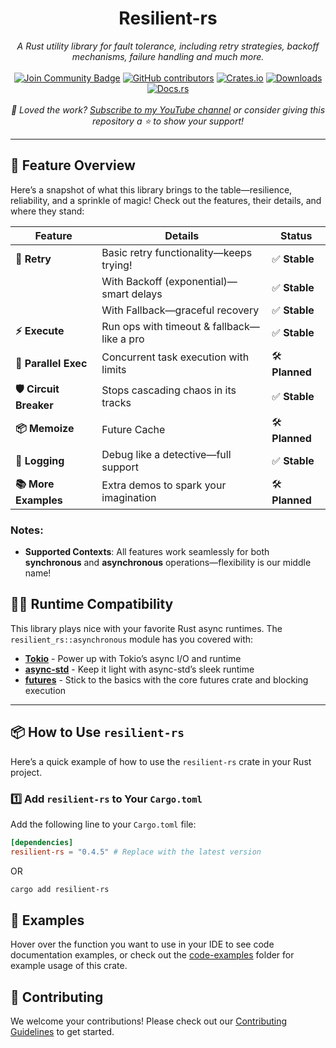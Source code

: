<h1 align="center">Resilient-rs</h1>
<div align="center">

<i>A Rust utility library for fault tolerance, including retry strategies, backoff mechanisms, failure handling and much more.</i>
<br>
<br>
<a href="https://discord.com/invite/BymX4aJeEQ"><img src="https://img.shields.io/discord/733027681184251937.svg?style=flat&label=Join%20Community&color=7289DA" alt="Join Community Badge"/></a>
<a href="https://github.com/semicolon-10/resilient-rs/graphs/contributors"><img alt="GitHub contributors" src="https://img.shields.io/github/contributors/semicolon-10/resilient-rs.svg"></a>
[![Crates.io](https://img.shields.io/crates/v/resilient-rs.svg)](https://crates.io/crates/resilient-rs)
[![Downloads](https://img.shields.io/crates/d/resilient-rs)](https://crates.io/crates/resilient-rs)
[![Docs.rs](https://docs.rs/resilient-rs/badge.svg)](https://docs.rs/resilient-rs/latest/resilient_rs/)
<br>
<br>
<i>💖 Loved the work? [Subscribe to my YouTube channel](https://www.youtube.com/@Semicolon10) or consider giving this repository a ⭐ to show your support!</i>
</div>

---

## 🚀 Feature Overview

Here’s a snapshot of what this library brings to the table—resilience, reliability, and a sprinkle of magic! Check out the features, their details, and where they stand:

| **Feature**        | **Details**                                | **Status**          |
|--------------------|--------------------------------------------|---------------------|
| **🔄 Retry**       | Basic retry functionality—keeps trying!    | ✅ **Stable**       |
|                    | With Backoff (exponential)—smart delays    | ✅ **Stable**       |
|                    | With Fallback—graceful recovery            | ✅ **Stable**       |
| **⚡ Execute**     | Run ops with timeout & fallback—like a pro | ✅ **Stable**       |
| **🧵 Parallel Exec**       | Concurrent task execution with limits      | 🛠️ **Planned**       |
| **🛡️ Circuit Breaker** | Stops cascading chaos in its tracks        | ✅ **Stable**    |
| **📦 Memoize**     | Future Cache                               | 🛠️ **Planned**     |
| **📜 Logging**     | Debug like a detective—full support        | ✅ **Stable**       |
| **📚 More Examples** | Extra demos to spark your imagination      | 🛠️ **Planned**     |

### Notes:
- **Supported Contexts**: All features work seamlessly for both **synchronous** and **asynchronous** operations—flexibility is our middle name!

## 🏃‍♂️ Runtime Compatibility

This library plays nice with your favorite Rust async runtimes. The `resilient_rs::asynchronous` module has you covered with:

- **[Tokio](https://crates.io/crates/tokio)** - Power up with Tokio’s async I/O and runtime
- **[async-std](https://crates.io/crates/async-std)** - Keep it light with async-std’s sleek runtime
- **[futures](https://crates.io/crates/futures)** - Stick to the basics with the core futures crate and blocking execution

---

## 📦 How to Use `resilient-rs`

Here’s a quick example of how to use the `resilient-rs` crate in your Rust project.

### 1️⃣ Add `resilient-rs` to Your `Cargo.toml`

Add the following line to your `Cargo.toml` file:

```toml
[dependencies]
resilient-rs = "0.4.5" # Replace with the latest version
```
OR
```bash
cargo add resilient-rs
```

## 📖 Examples

Hover over the function you want to use in your IDE to see code documentation examples, or check out the [code-examples](https://github.com/semicolon-10/resilient-rs/tree/main/code-examples/) folder for example usage of this crate.

## 🚀 Contributing

We welcome your contributions! Please check out our [Contributing Guidelines](https://github.com/semicolon-10/resilient-rs/blob/main/CONTRIBUTING.md) to get started.